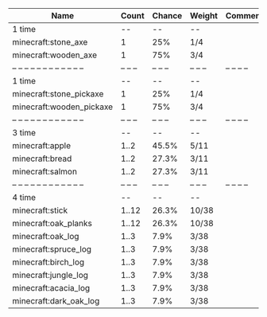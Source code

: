| Name                     | Count | Chance | Weight | Comment |
| ------------------------ | ----- | ------ | ------ | ------- |
| 1 time                   |    -- |     -- |     -- |         |
| minecraft:stone_axe      |     1 |    25% |    1/4 |         |
| minecraft:wooden_axe     |     1 |    75% |    3/4 |         |
| – – – – – – – – – – – –  | – – – | – – –  | – – –  | – – – – |
| 1 time                   |    -- |     -- |     -- |         |
| minecraft:stone_pickaxe  |     1 |    25% |    1/4 |         |
| minecraft:wooden_pickaxe |     1 |    75% |    3/4 |         |
| – – – – – – – – – – – –  | – – – | – – –  | – – –  | – – – – |
| 3 time                   |    -- |     -- |     -- |         |
| minecraft:apple          |  1..2 |  45.5% |   5/11 |         |
| minecraft:bread          |  1..2 |  27.3% |   3/11 |         |
| minecraft:salmon         |  1..2 |  27.3% |   3/11 |         |
| – – – – – – – – – – – –  | – – – | – – –  | – – –  | – – – – |
| 4 time                   |    -- |     -- |     -- |         |
| minecraft:stick          | 1..12 |  26.3% |  10/38 |         |
| minecraft:oak_planks     | 1..12 |  26.3% |  10/38 |         |
| minecraft:oak_log        |  1..3 |   7.9% |   3/38 |         |
| minecraft:spruce_log     |  1..3 |   7.9% |   3/38 |         |
| minecraft:birch_log      |  1..3 |   7.9% |   3/38 |         |
| minecraft:jungle_log     |  1..3 |   7.9% |   3/38 |         |
| minecraft:acacia_log     |  1..3 |   7.9% |   3/38 |         |
| minecraft:dark_oak_log   |  1..3 |   7.9% |   3/38 |         |

